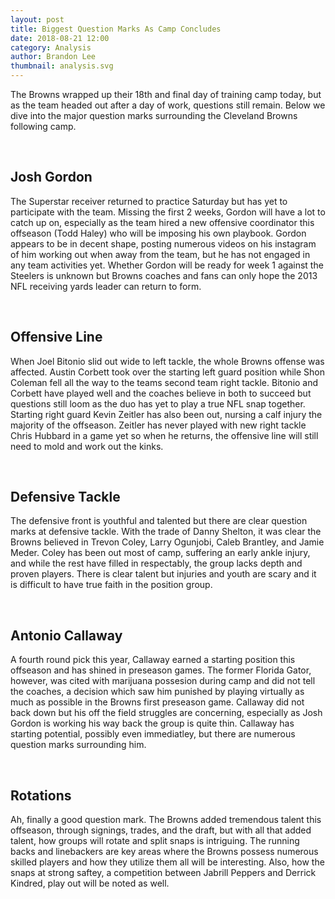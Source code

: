 ```yaml
---
layout: post
title: Biggest Question Marks As Camp Concludes
date: 2018-08-21 12:00
category: Analysis
author: Brandon Lee
thumbnail: analysis.svg
---
```


The Browns wrapped up their 18th and final day of training camp today, but as the team headed out after a day of work, questions still remain. Below we dive into the major question marks surrounding the Cleveland Browns following camp.

<br>

## Josh Gordon

The Superstar receiver returned to practice Saturday but has yet to participate with the team. Missing the first 2 weeks, Gordon will have a lot to catch up on, especially as the team hired a new offensive coordinator this offseason (Todd Haley) who will be imposing his own playbook. Gordon appears to be in decent shape, posting numerous videos on his instagram of him working out when away from the team, but he has not engaged in any team activities yet. Whether Gordon will be ready for week 1 against the Steelers is unknown but Browns coaches and fans can only hope the 2013 NFL receiving yards leader can return to form.

<br>

## Offensive Line

When Joel Bitonio slid out wide to left tackle, the whole Browns offense was affected. Austin Corbett took over the starting left guard position while Shon Coleman fell all the way to the teams second team right tackle. Bitonio and Corbett have played well and the coaches believe in both to succeed but questions still loom as the duo has yet to play a true NFL snap together. Starting right guard Kevin Zeitler has also been out, nursing a calf injury the majority of the offseason. Zeitler has never played with new right tackle Chris Hubbard in a game yet so when he returns, the offensive line will still need to mold and work out the kinks.

<br>

## Defensive Tackle

The defensive front is youthful and talented but there are clear question marks at defensive tackle. With the trade of Danny Shelton, it was clear the Browns believed in Trevon Coley, Larry Ogunjobi, Caleb Brantley, and Jamie Meder. Coley has been out most of camp, suffering an early ankle injury, and while the rest have filled in respectably, the group lacks depth and proven players. There is clear talent but injuries and youth are scary and it is difficult to have true faith in the position group.

<br>

## Antonio Callaway

A fourth round pick this year, Callaway earned a starting position this offseason and has shined in preseason games. The former Florida Gator, however, was cited with marijuana possesion during camp and did not tell the coaches, a decision which saw him punished by playing virtually as much as possible in the Browns first preseason game. Callaway did not back down but his off the field struggles are concerning, especially as Josh Gordon is working his way back the group is quite thin. Callaway has starting potential, possibly even immediatley, but there are numerous question marks surrounding him.

<br>

## Rotations

Ah, finally a good question mark. The Browns added tremendous talent this offseason, through signings, trades, and the draft, but with all that added talent, how groups will rotate and split snaps is intriguing. The running backs and linebackers are key areas where the Browns possess numerous skilled players and how they utilize them all will be interesting. Also, how the snaps at strong saftey, a competition between Jabrill Peppers and Derrick Kindred, play out will be noted as well.

